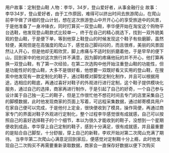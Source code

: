 
用户故事：定制登山鞋
人物：李华，34岁，登山爱好者，从事金融行业
故事：
李华34岁，登山爱好者，由于工作原因，难得可以挤出时间去旅游爬山，在爬山前李华做了详细的登山计划，想在这次旅游登山中开开心心的享受旅途中的风景，于是他准备了一身冲锋衣，同时打算买一双登山鞋，李华便开始在淘宝这个购物平台选鞋，他发现登山鞋款式比较单一，终于在自己的精心挑选下，找到一双外貌美观的登山鞋，于是便下单，等到他穿上鞋登山的时候发现这个鞋子有些磨脚，虽然轻便，美观但是在高强度的爬山下，感觉自己脚闷闷的，而且很疼，美丽的风景固然让人开心，但是他却无暇欣赏，脚上疼痛与不适时刻折磨着他，于是早早的便下山，回到家中的他对这次旅行并不满意，因为脚的疼痛他玩的并不开心，他打算再换一双登山鞋，有了第一次经验，在第二次选购中他开始注重登山鞋的功能性，但是功能性好的登山鞋，大多不是很好看，他想要一双既好看又实用的登山鞋，在搜索中他发现有一款定制化的鞋子，通过鞋模对脚型定制化制作，并且可以根据用途，选相应的鞋底，再通过喜好对鞋子的外观进行进行定制，这个鞋子提供模块化服务，通过自己的选择，商家再进行制作，于是引起了自己的好奇，一个自己参与设计属于自己独一无二的鞋子，但是工作很忙他不想花时间去专门的店里采集自己的脚模数据，此时他发现商家的页面上写着，可远程采集数据，通过邮寄模具用户在家自己便可以完成，于是他付上定金，很快便收到了模具，操作简便，再通过商家专门的界面对鞋子外观进行定制化，整个过程李华感觉很有成就感，自己可以按照自己的喜好选择鞋子的个个细节，本以为很久才能收到的鞋子，没想到一个星期便收到成品，李华穿上自己定制的鞋子，感到十分满足，很有成就感，并且最重要的是贴合自己脚型，十分舒服，穿上自己的新鞋，李欢开始对第二次爬山充满了期待。
  当李华第二次爬山心满意足回到家后，便感觉对定制鞋十分上瘾，此时他发现自己二次购买不再需要重新录取数据，商家会一直保存好数据以便下次购买